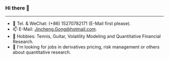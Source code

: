 <!--
**Jincheng-Gong/Jincheng-Gong** is a ✨ _special_ ✨ repository because its `README.md` (this file) appears on your GitHub profile.

Here are some ideas to get you started:

- 🔭 I’m currently working on ...
- 🌱 I’m currently learning ...
- 👯 I’m looking to collaborate on ...
- 🤔 I’m looking for help with ...
- 💬 Ask me about ...
- 📫 How to reach me: ...
- 😄 Pronouns: ...
- ⚡ Fun fact: ...
-->

### Hi there 👋

---

- 💬 Tel. & WeChat: (+86) 15270782171 (E-Mail first please).
- 📫 E-Mail: Jincheng.Gong@hotmail.com.
- 🌱 Hobbies: Tennis, Guitar, Volatility Modeling and Quantitative Financial Research.
- 🤔 I'm looking for jobs in derivatives pricing, risk management or others about quantitative research.
